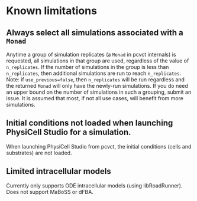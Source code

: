 # Known limitations
## Always select all simulations associated with a `Monad`
Anytime a group of simulation replicates (a `Monad` in pcvct internals) is requested, all simulations in that group are used, regardless of the value of `n_replicates`.
If the number of simulations in the group is less than `n_replicates`, then additional simulations are run to reach `n_replicates`.
Note: if `use_previous=false`, then `n_replicates` will be run regardless and the returned `Monad` will only have the newly-run simulations.
If you do need an upper bound on the number of simulations in such a grouping, submit an issue.
It is assumed that most, if not all use cases, will benefit from more simulations.

## Initial conditions not loaded when launching PhysiCell Studio for a simulation.
When launching PhysiCell Studio from pcvct, the initial conditions (cells and substrates) are not loaded.

## Limited intracellular models
Currently only supports ODE intracellular models (using libRoadRunner).
Does not support MaBoSS or dFBA.